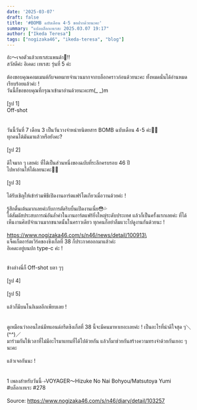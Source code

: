 ```yaml
---
date: '2025-03-07'
draft: false
title: '#BOMB ฉบับเดือน 4･5 ขอฝากด้วยนะคะ'
summary: "แปลบล็อกเทเรสะ 2025.03.07 19:17"
author: ["Ikeda Teresa"]
tags: ["nogizaka46", "ikeda-teresa", "blog"]
---
```


อ้ะ〜เจอตัวแล้วเทเรสะแพนด้า👀‼️
\
สวัสดีค่ะ อิเคดะ เทเรสะ รุ่นที่ 5 ค่ะ\
\
ต้องขอบคุณคอมเมนต์กับจดหมายจำนวนมากจากบล็อกคราวก่อนด้วยนะคะ ทั้งหมดนั่นได้อ่านหมดเรียบร้อยแล้วค่ะ !\
วันนี้ก็ขอขอบคุณที่กรุณาเข้ามาอ่านด้วยนะคะm(_ _)m\
\
[รูป 1]\
Off-shot\
\
\
วันนี้วันที่ 7 เดือน 3 เป็นวันวางจำหน่ายนิตยสาร BOMB ฉบับเดือน 4･5 ค่ะ📔🤍\
ทุกคนได้มันมาแล้วหรือยังคะ?\
\
[รูป 2]\
\
ดีใจมาก ๆ เลยค่ะ ที่ได้เป็นส่วนหนึ่งของฉบับที่ระลึกครบรอบ 46 ปี\
ไปหาอ่านให้ได้เลยนะคะ🙌🏻\
\
[รูป 3]\
\
ได้รับเชิญให้เข้าร่วมพิธีเปิดงานอาร์ตแฟร์โตเกียวเมื่อวานด้วยค่ะ !\
\
รู้สึกตื่นเต้นมากเลยค่ะกับการตัดริบบิ้นเปิดงานเนี่ย😳💦\
ได้สัมผัสประสบการณ์อันล้ำค่าในงานอาร์ตแฟร์ยิ่งใหญ่ระดับประเทศ แล้วก็เป็นครั้งแรกเลยค่ะ ที่ได้เห็นงานศิลป์จำนวนมากขนาดนั้นในคราวเดียว ทุกคนก็อย่าลืมแวะไปดูงานกันด้วยนะ !\
\
https://www.nogizaka46.com/s/n46/news/detail/100913\
\
แจ็คเก็ตอาร์ตเวิร์คของซิงเกิ้ลที่ 38 ก็ประกาศออกมาแล้วค่ะ\
อิเคดะอยู่บนปก type-c ค่ะ !\
\
\
ข้างล่างนี่ก็ Off-shot บลา ๆๆ\
\
[รูป 4]\
\
[รูป 5]\
\
แล้วก็มีบนโนกิเมลอีกเพียบเลย !\
\
\
ดูเหมือนว่าออนไลน์มีทแอนด์กรีตซิงเกิ้ลที่ 38 นี้จะมีคนมาหาเยอะเลยค่ะ ! เป็นอะไรที่น่าดีใจสุด ๆ＼(^^)／\
มาร่วมกันใช้เวลาที่ไม่มีอะไรมาแทนที่ได้ไปด้วยกัน แล้วก็มาช่วยกันสร้างความทรงจำด้วยกันเยอะ ๆ นะคะ\
\
แล้วเจอกันนะ !\
\
\
1 เพลงสำหรับวันนี้⇢VOYAGER〜Hizuke No Nai Bohyou/Matsutoya Yumi\
#บล็อกเทเระ #278\
\
Source: https://www.nogizaka46.com/s/n46/diary/detail/103257
